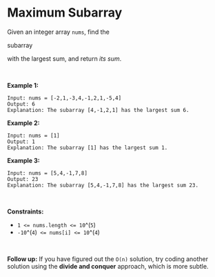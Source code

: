 # Maximum Subarray


Given an integer array `nums`, find the

subarray

with the largest sum, and return *its sum*.

 

**Example 1:**

    Input: nums = [-2,1,-3,4,-1,2,1,-5,4]
    Output: 6
    Explanation: The subarray [4,-1,2,1] has the largest sum 6.

**Example 2:**

    Input: nums = [1]
    Output: 1
    Explanation: The subarray [1] has the largest sum 1.

**Example 3:**

    Input: nums = [5,4,-1,7,8]
    Output: 23
    Explanation: The subarray [5,4,-1,7,8] has the largest sum 23.

 

**Constraints:**

- `1 <= nums.length <= 10`^(`5`)
- `-10`^(`4`)` <= nums[i] <= 10`^(`4`)

 

**Follow up:** If you have figured out the `O(n)` solution, try coding
another solution using the **divide and conquer** approach, which is
more subtle.
